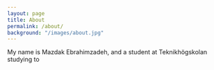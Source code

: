 ```yaml
---
layout: page
title: About
permalink: /about/
background: "/images/about.jpg"
---
```


My name is Mazdak Ebrahimzadeh, and a student at Teknikhögskolan studying to

<!-- become a .NET Developer. This blog has been made for studying purposes. But I am doing my best to comprehend
and express different kind of terminology that I have been exposed to. I will
try to be as precise as I can to explain different terms in the way that I
understand them, which as I just mentioned, might not be entirely correct. If
you have any suggestions or tips regarding the content (it could be changes)
then please let me know! You can always contact me through the footer section
below by Email or my Github profile. Have a good day! -->
